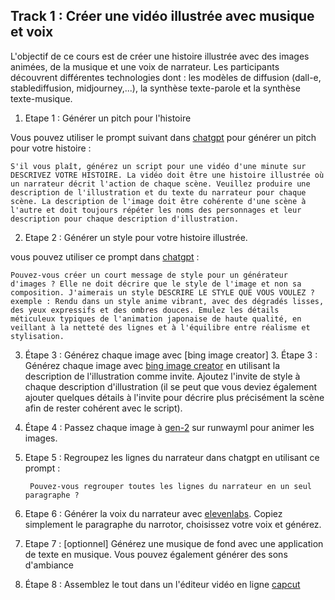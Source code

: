## Track 1 : Créer une vidéo illustrée avec musique et voix

L'objectif de ce cours est de créer une histoire illustrée avec des images animées, de la musique et une voix de narrateur. Les participants découvrent différentes technologies dont : les modèles de diffusion (dall-e, stablediffusion, midjourney,...), la synthèse texte-parole et la synthèse texte-musique.

1. Etape 1 : Générer un pitch pour l'histoire 

Vous pouvez utiliser le prompt suivant dans [chatgpt](https://chat.openai.com) pour générer un pitch pour votre histoire : 

    S'il vous plaît, générez un script pour une vidéo d'une minute sur DESCRIVEZ VOTRE HISTOIRE. La vidéo doit être une histoire illustrée où un narrateur décrit l'action de chaque scène. Veuillez produire une description de l'illustration et du texte du narrateur pour chaque scène. La description de l'image doit être cohérente d'une scène à l'autre et doit toujours répéter les noms des personnages et leur description pour chaque description d'illustration.


2. Etape 2 : Générer un style pour votre histoire illustrée.

vous pouvez utiliser ce prompt dans [chatgpt](https://chat.openai.com) :

    Pouvez-vous créer un court message de style pour un générateur d'images ? Elle ne doit décrire que le style de l'image et non sa composition. J'aimerais un style DESCRIRE LE STYLE QUE VOUS VOULEZ ?
    exemple : Rendu dans un style anime vibrant, avec des dégradés lisses, des yeux expressifs et des ombres douces. Emulez les détails méticuleux typiques de l'animation japonaise de haute qualité, en veillant à la netteté des lignes et à l'équilibre entre réalisme et stylisation.

3. Étape 3 : Générez chaque image avec [bing image creator] 3. Étape 3 : Générez chaque image avec [bing image creator](https://www.bing.com/create) en utilisant la description de l'illustration comme invite. Ajoutez l'invite de style à chaque description d'illustration (il se peut que vous deviez également ajouter quelques détails à l'invite pour décrire plus précisément la scène afin de rester cohérent avec le script).

4. Étape 4 : Passez chaque image à [gen-2](https://research.runwayml.com/gen2) sur runwayml pour animer les images.

5. Etape 5 : Regroupez les lignes du narrateur dans chatgpt en utilisant ce prompt : 

        Pouvez-vous regrouper toutes les lignes du narrateur en un seul paragraphe ?

6. Etape 6 : Générer la voix du narrateur avec [elevenlabs](https://elevenlabs.io/). Copiez simplement le paragraphe du narrotor, choisissez votre voix et générez.

7. Etape 7 : [optionnel] Générez une musique de fond avec une application de texte en musique. Vous pouvez également générer des sons d'ambiance

8. Étape 8 : Assemblez le tout dans un l'éditeur vidéo en ligne [capcut](https://www.capcut.com')

